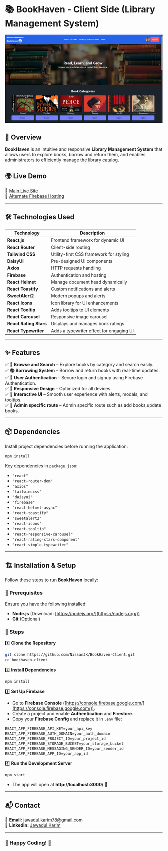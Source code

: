 # 📚 BookHaven - Client Side (Library Management System)  

![BookHaven Screenshot](./public/image.png) 

## 🚀 Overview  
**BookHaven** is an intuitive and responsive **Library Management System** that allows users to explore books, borrow and return them, and enables administrators to efficiently manage the library catalog.  

## 🌍 Live Demo  
🔗 [Main Live Site](https://bookhaven-f4847.web.app/)  
🔗 [Alternate Firebase Hosting](https://bookhaven-f4847.firebaseapp.com/)  

---

## 🛠️ Technologies Used  

| Technology            | Description |
|-----------------------|-------------|
| **React.js**         | Frontend framework for dynamic UI |
| **React Router**     | Client-side routing |
| **Tailwind CSS**     | Utility-first CSS framework for styling |
| **DaisyUI**          | Pre-designed UI components |
| **Axios**           | HTTP requests handling |
| **Firebase**        | Authentication and hosting |
| **React Helmet**    | Manage document head dynamically |
| **React Toastify**  | Custom notifications and alerts |
| **SweetAlert2**     | Modern popups and alerts |
| **React Icons**     | Icon library for UI enhancements |
| **React Tooltip**   | Adds tooltips to UI elements |
| **React Carousel**  | Responsive image carousel |
| **React Rating Stars** | Displays and manages book ratings |
| **React Typewriter** | Adds a typewriter effect for engaging UI |

---

## ✨ Features  

✅ **📖 Browse and Search** – Explore books by category and search easily.  
✅ **📚 Borrowing System** – Borrow and return books with real-time updates.  
✅ **🔐 User Authentication** – Secure login and signup using Firebase Authentication.  
✅ **🎨 Responsive Design** – Optimized for all devices.    
✅ **💬 Interactive UI** – Smooth user experience with alerts, modals, and tooltips.  
✅ **💬 Admin specific route** – Admin specific route such as add books,update books.  

---

## 📦 Dependencies  

Install project dependencies before running the application:  
```bash
npm install
```

Key dependencies in `package.json`:  
- `"react"`  
- `"react-router-dom"`  
- `"axios"`  
- `"tailwindcss"`  
- `"daisyui"`  
- `"firebase"`  
- `"react-helmet-async"`  
- `"react-toastify"`  
- `"sweetalert2"`  
- `"react-icons"`  
- `"react-tooltip"`  
- `"react-responsive-carousel"`  
- `"react-rating-stars-component"`  
- `"react-simple-typewriter"`

---

## 🏗️ Installation & Setup  

Follow these steps to run **BookHaven** locally:  

### 🔹 Prerequisites  
Ensure you have the following installed:  
- **Node.js** (Download: [https://nodejs.org/](https://nodejs.org/))  
- **Git** (Optional)  

### 🔹 Steps  
1️⃣ **Clone the Repository**  
```bash
git clone https://github.com/NissanJK/BookHaven-Client.git
cd bookhaven-client
```

2️⃣ **Install Dependencies**  
```bash
npm install
```

3️⃣ **Set Up Firebase**  
- Go to **Firebase Console** ([https://console.firebase.google.com/](https://console.firebase.google.com/)).  
- Create a project and enable **Authentication** and **Firestore**.  
- Copy your **Firebase Config** and replace it in `.env` file:  
```env
REACT_APP_FIREBASE_API_KEY=your_api_key
REACT_APP_FIREBASE_AUTH_DOMAIN=your_auth_domain
REACT_APP_FIREBASE_PROJECT_ID=your_project_id
REACT_APP_FIREBASE_STORAGE_BUCKET=your_storage_bucket
REACT_APP_FIREBASE_MESSAGING_SENDER_ID=your_sender_id
REACT_APP_FIREBASE_APP_ID=your_app_id
```

4️⃣ **Run the Development Server**  
```bash
npm start
```
- The app will open at **http://localhost:3000/** 🚀  

---


## 📬 Contact  
📧 **Email:** [jawadul.karim78@gmail.com](mailto:jawadul.karim78@gmail.com)  
🔗 **LinkedIn:** [Jawadul Karim](https://www.linkedin.com/in/jawadul-karim28/)  

---

### 🎉 Happy Coding! 🚀  

